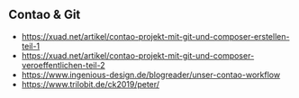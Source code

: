 ## Contao & Git
* https://xuad.net/artikel/contao-projekt-mit-git-und-composer-erstellen-teil-1
* https://xuad.net/artikel/contao-projekt-mit-git-und-composer-veroeffentlichen-teil-2
* https://www.ingenious-design.de/blogreader/unser-contao-workflow
* https://www.trilobit.de/ck2019/peter/
